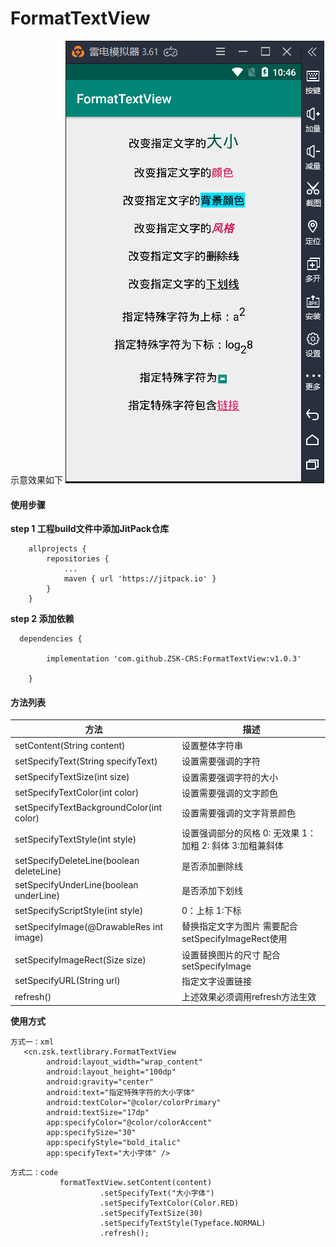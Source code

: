 # FormatTextView

示意效果如下
![Image 效果图](https://github.com/ZSK-CRS/FormatTextView/blob/master/docs/images/demo.png)

#### 使用步骤

**step 1 工程build文件中添加JitPack仓库**

```
	allprojects {
		repositories {
			...
			maven { url 'https://jitpack.io' }
		}
	}
```

**step 2 添加依赖**

```
  dependencies {
  
		implementation 'com.github.ZSK-CRS:FormatTextView:v1.0.3'
    
	}
```
#### 方法列表

方法 | 描述
---- | ----
setContent(String content) | 设置整体字符串
setSpecifyText(String specifyText) | 设置需要强调的字符
setSpecifyTextSize(int size) | 设置需要强调字符的大小
setSpecifyTextColor(int color) | 设置需要强调的文字颜色
setSpecifyTextBackgroundColor(int color) | 设置需要强调的文字背景颜色
setSpecifyTextStyle(int style) | 设置强调部分的风格 0: 无效果  1：加粗  2: 斜体  3:加粗兼斜体
setSpecifyDeleteLine(boolean deleteLine) | 是否添加删除线
setSpecifyUnderLine(boolean underLine) | 是否添加下划线
setSpecifyScriptStyle(int style) | 0：上标  1:下标
setSpecifyImage(@DrawableRes int image) | 替换指定文字为图片 需要配合setSpecifyImageRect使用
setSpecifyImageRect(Size size) | 设置替换图片的尺寸 配合setSpecifyImage
setSpecifyURL(String url) | 指定文字设置链接
refresh() | 上述效果必须调用refresh方法生效


**使用方式**
```
方式一：xml
   <cn.zsk.textlibrary.FormatTextView
        android:layout_width="wrap_content"
        android:layout_height="100dp"
        android:gravity="center"
        android:text="指定特殊字符的大小字体"
        android:textColor="@color/colorPrimary"
        android:textSize="17dp"
        app:specifyColor="@color/colorAccent"
        app:specifySize="30"
        app:specifyStyle="bold_italic"
        app:specifyText="大小字体" />

```
```
方式二：code
           formatTextView.setContent(content)
                    .setSpecifyText("大小字体")
                    .setSpecifyTextColor(Color.RED)
                    .setSpecifyTextSize(30)
                    .setSpecifyTextStyle(Typeface.NORMAL)
                    .refresh();
```

